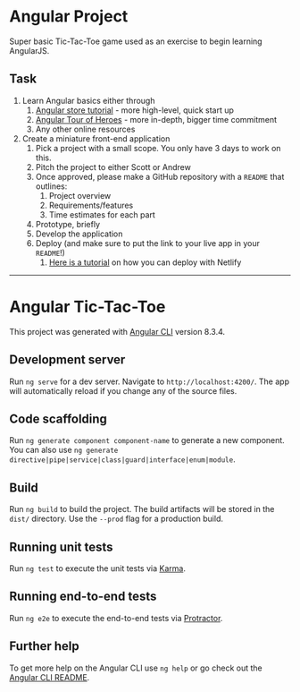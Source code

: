 # Angular Project

Super basic Tic-Tac-Toe game used as an exercise to begin learning AngularJS.

## Task

1. Learn Angular basics either through
   1. [Angular store tutorial](https://angular.io/start) - more high-level, quick start up
   2. [Angular Tour of Heroes](https://angular.io/tutorial) - more in-depth, bigger time commitment
   3. Any other online resources
2. Create a miniature front-end application
   1. Pick a project with a small scope. You only have 3 days to work on this.
   2. Pitch the project to either Scott or Andrew
   3. Once approved, please make a GitHub repository with a `README` that outlines:
      1. Project overview
      2. Requirements/features
      3. Time estimates for each part
   4. Prototype, briefly
   5. Develop the application
   6. Deploy (and make sure to put the link to your live app in your `README`!)
      1. [Here is a tutorial](https://scotch.io/tutorials/deploying-an-angular-app-to-netlify) on how you can deploy with Netlify

---

# Angular Tic-Tac-Toe

This project was generated with [Angular CLI](https://github.com/angular/angular-cli) version 8.3.4.

## Development server

Run `ng serve` for a dev server. Navigate to `http://localhost:4200/`. The app will automatically reload if you change any of the source files.

## Code scaffolding

Run `ng generate component component-name` to generate a new component. You can also use `ng generate directive|pipe|service|class|guard|interface|enum|module`.

## Build

Run `ng build` to build the project. The build artifacts will be stored in the `dist/` directory. Use the `--prod` flag for a production build.

## Running unit tests

Run `ng test` to execute the unit tests via [Karma](https://karma-runner.github.io).

## Running end-to-end tests

Run `ng e2e` to execute the end-to-end tests via [Protractor](http://www.protractortest.org/).

## Further help

To get more help on the Angular CLI use `ng help` or go check out the [Angular CLI README](https://github.com/angular/angular-cli/blob/master/README.md).

